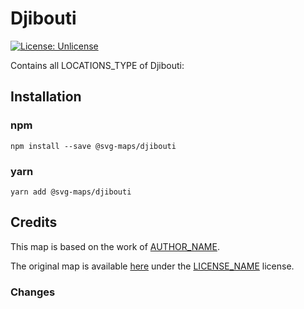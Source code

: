 #  Djibouti

[![License: Unlicense](https://img.shields.io/badge/license-Unlicense-blue.svg)](http://unlicense.org/)

Contains all LOCATIONS_TYPE of Djibouti:
<!-- List all the locations in alphabetical order -->

## Installation

### npm

`npm install --save @svg-maps/djibouti`

### yarn

`yarn add @svg-maps/djibouti`

## Credits

This map is based on the work of [AUTHOR_NAME](AUTHOR_PROFILE_LINK).

The original map is available [here](ORIGINAL_MAP_LINK) under the [LICENSE_NAME](LICENSE_LINK) license.

### Changes

<!-- 
List all the changes made in the SVG file
For example:
* Remove unnecessary attributes
* Replace title by name attributes
* Adjust viewBox
* Rename ids
* Sort `<path/>` alphabetically
-->
